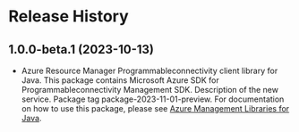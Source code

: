 # Release History

## 1.0.0-beta.1 (2023-10-13)

- Azure Resource Manager Programmableconnectivity client library for Java. This package contains Microsoft Azure SDK for Programmableconnectivity Management SDK. Description of the new service. Package tag package-2023-11-01-preview. For documentation on how to use this package, please see [Azure Management Libraries for Java](https://aka.ms/azsdk/java/mgmt).
